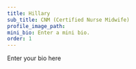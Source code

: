 ```yaml
---
title: Hillary
sub_title: CNM (Certified Nurse Midwife)
profile_image_path:
mini_bio: Enter a mini bio.
order: 1
---
```


Enter your bio here